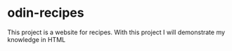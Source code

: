 # odin-recipes

This project is a website for recipes.
With this project I will demonstrate my knowledge in HTML